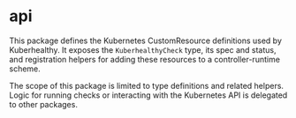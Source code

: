 # api

This package defines the Kubernetes CustomResource definitions used by Kuberhealthy. It exposes the `KuberhealthyCheck` type, its spec and status, and registration helpers for adding these resources to a controller-runtime scheme.

The scope of this package is limited to type definitions and related helpers. Logic for running checks or interacting with the Kubernetes API is delegated to other packages.
